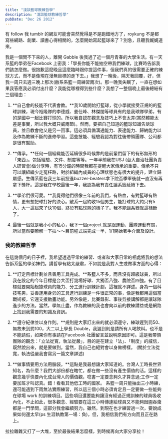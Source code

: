 ```yaml
---
title: "淺談籃球教練哲學"
description: "淺談籃球教練哲學"
pubDate: "Dec 26 2012"
---
```


有 follow 我 tumblr 的網友可能會突然覺得是不是跑錯地方了，roykung 不是都寫些網路、創業、讀書心得相關的，怎麼開始寫起籃球來了？別急，且聽我娓娓道來。

我是一個閒不下來的人，離開 Gabble 後我過了近一個月青春的大學生活。有一天系籃的學弟在Facebook 上密我：「學長你能不能抽空帶我們練球，比賽時告訴我們該怎麼做。很抱歉這麼晚且這麼臨時跟你提這件事，但我們真的很需要正確的練球方式，而不是像現在漫無目標的走下去。」我想了一晚後，隔天我回覆，好，但我一周只去週三晚上那次(敝系系籃一周練習兩次)。那一晚我失眠了，一直在想如果我答應我必須付出什麼？我能從哪裡得到些什麼？我想了一整個晚上最後總結有三個理由：

1. **自己會的技能不代表會教。**我10歲開始打籃球，從小學就接受正規的的籃球訓練，現今裕隆隊的李德威、姜仕峰、林傑閩等球員有的是我球隊學弟，有的是國中一起比賽打球的。所以我自認在觀念及技巧上不會太差(當然體能太差是事實，所以我大概只威兩節)。然而，要把自己知道的籃球知識告訴球員，並且教會他又是另一回事。這必須具備溝通能力、表達能力、歸納能力以及作為教練不斷的進修學習。這些技能、經驗我認為對往後帶領團隊、公司都是很有幫助。

2. **傳承。**任何一個組織能否延續很多時候靠的是前輩們留下的有形無形的「東西」。包括經驗、文件、制度等等。一年半前我在USJ (台大自治社團負責人研習會)做分享時，有15分鐘的時間我都在提醒大家傳承的重要。傳承不只可以讓組織少走冤枉路，對於組織內成員的心理狀態也有很大的提升，建立歸屬感。生傳系藍在我三年前投進buzzer-beaters拿下院盃季軍後就一直沒有再拿下獎杯。這是我在學校最後一年，我認為我有責任讓系籃延續下去。

3. **學弟們很可愛。**我覺得他們很像三年前的我們，有熱血，有對籃球有熱情，更有想把球打好的決心。敝系一屆約收15個男生，能打球的大約只有5人，大一這屆來了快10個，終於有點球隊的樣子了。我不能讓系籃就這樣斷了。

4. 最後一個就是我小小的私心，我下一個project 就是跟運動、團隊運動有關，所以當然要瞭解一下拉～～目前程式端完成一半，1/1開始著手介面及設計。

### **我的教練哲學**

在這幾個月的日子裡，我希望透過平常的練習、或者和大家日常的相處將我的想法告訴系籃的學弟妹們。講哲學有點太嚴肅，不如說是我對人生或做事方面的心得：

1. **訂定目標計劃並且善用工具完成。**系籃人不多，而且沒有超級球員，所以我在設定的今年目標是台大盃打幾場好球、大獨盃八強、農院盃四強。有了目標就要開始根據球員的能力、分工進行訓練計劃，這裡就不詳述。身為一個科技宅男，妥善運用身旁的工具進行訓練是一件很正常的事，像是我都用這個當戰術板，它還支援動畫功能。另外像是，比賽錄影、事後剪接講解都是讓球隊進步的方法。當然，學無止盡，作為教練的我也會向以前的教練請益或是網路上找到我需要的知識及資訊。

2. **遵守紀律並以身作則。**規則是大家訂出來的就必須遵守，練球遲到罰50、無故未到罰100，大二以上學長 Double，我遲到則是請所有人喝飲料。也不是不能請假，如果你有事請在Facebook 社團留言並說明原因即可。這是我帶領團隊的觀念：「立法從寬，執法從嚴」，目的是在建立「法」、「制度」的威信，既然說出來，就是要做到。當然，我自己也絕對會以身做榜樣。 (關於立法從寬，執法從嚴我會寫另一篇文章詳述)

3. **做事情要用方法用腦袋。**這點是我最想讓大家知道的。台灣人工時長世界知名，為什麼？我們大部份都在瞎忙，都在做一些沒有產生價值的活。這樣的觀念幾乎快要內化成台灣人的價值觀，唸書一定要念夠久才算念過;工作一定要加班才叫認真。錯！看看其他低工時的國家。 系籃一周只能抽出三小時練，還可能遇到下雨無法實際練習，所以這三個小時必須肯定且一定要做一些能夠在球場 work 的訓練項目。這些項目還要能夠讓沒有經過正規訓練的球員吸收內化，不止如此，很多觀念、經驗要在這三小時傳達給球員又不能夠囫圇吞棗都是一門學問，這部分我會繼續努力。雖然，到現在也才練習過一次，要說成果如何還太早(ps 生涯執教第一場：負)，但，我相信我們有方向而且正在路上。

拉拉雜雜又打了一大堆，至於最後結果怎麼樣，到時候再向大家分享拉！
